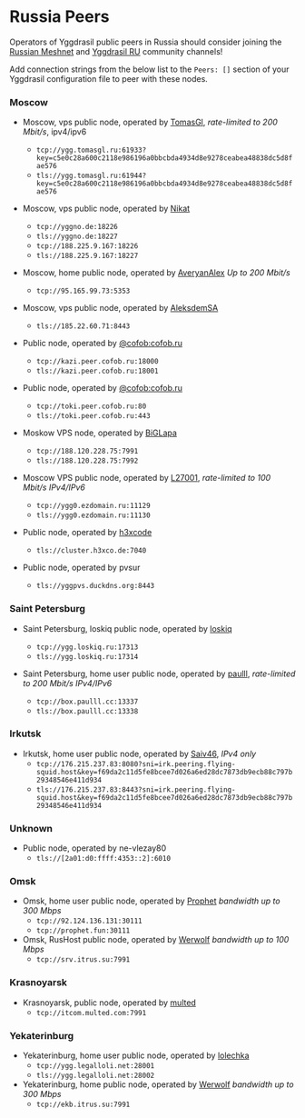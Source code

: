 # Russia Peers

Operators of Yggdrasil public peers in Russia should consider joining the [Russian Meshnet](https://github.com/russian-meshnet/meshnet-chat-agenda/blob/master/README.md#чаты-и-мосты-в-разных-сетях) and [Yggdrasil RU](https://t.me/Yggdrasil_ru) community channels!

Add connection strings from the below list to the `Peers: []` section of your Yggdrasil configuration file to peer with these nodes.


### Moscow
* Moscow, vps public node, operated by [TomasGl](https://tomasgl.ru), *rate-limited to 200 Mbit/s*, ipv4/ipv6
  * `tcp://ygg.tomasgl.ru:61933?key=c5e0c28a600c2118e986196a0bbcbda4934d8e9278ceabea48838dc5d8fae576`
  * `tls://ygg.tomasgl.ru:61944?key=c5e0c28a600c2118e986196a0bbcbda4934d8e9278ceabea48838dc5d8fae576`

* Moscow, vps public node, operated by [Nikat](https://t.me/nikat_meh)
  * `tcp://yggno.de:18226`
  * `tls://yggno.de:18227`
  * `tcp://188.225.9.167:18226`
  * `tls://188.225.9.167:18227`

* Moscow, home public node, operated by [AveryanAlex](https://t.me/averyanalex) *Up to 200 Mbit/s*
  * `tcp://95.165.99.73:5353`

* Moscow, vps public node, operated by [AleksdemSA](https://github.com/AleksdemSA)
  * `tls://185.22.60.71:8443`

* Public node, operated by [@cofob:cofob.ru](https://matrix.to/#/@cofob:cofob.ru)
  * `tcp://kazi.peer.cofob.ru:18000`
  * `tls://kazi.peer.cofob.ru:18001`

* Public node, operated by [@cofob:cofob.ru](https://matrix.to/#/@cofob:cofob.ru)
  * `tcp://toki.peer.cofob.ru:80`
  * `tls://toki.peer.cofob.ru:443`

* Moskow VPS node, operated by [BiGLapa](https://ygg.biglapa.ru)
  * `tcp://188.120.228.75:7991`
  * `tls://188.120.228.75:7992`

* Moscow VPS public node, operated by [L27001](https://yggdrasil.ezdomain.ru), *rate-limited to 100 Mbit/s IPv4/IPv6*
  * `tcp://ygg0.ezdomain.ru:11129`
  * `tls://ygg0.ezdomain.ru:11130`

* Public node, operated by [h3xcode](https://h3xco.de)
  * `tls://cluster.h3xco.de:7040`

* Public node, operated by pvsur
  * `tls://yggpvs.duckdns.org:8443`

### Saint Petersburg
* Saint Petersburg, loskiq public node, operated by [loskiq](https://loskiq.dev)
  * `tcp://ygg.loskiq.ru:17313`
  * `tls://ygg.loskiq.ru:17314`

* Saint Petersburg, home user public node, operated by [paulll](https://paulll.cc), *rate-limited to 200 Mbit/s IPv4/IPv6*
  * `tcp://box.paulll.cc:13337`
  * `tls://box.paulll.cc:13338`


### Irkutsk
* Irkutsk, home user public node, operated by [Saiv46](https://matrix.to/#/@saiv46:tomesh.net), *IPv4 only*
  * `tcp://176.215.237.83:8080?sni=irk.peering.flying-squid.host&key=f69da2c11d5fe8bcee7d026a6ed28dc7873db9ecb88c797b29348546e411d934`
  * `tls://176.215.237.83:8443?sni=irk.peering.flying-squid.host&key=f69da2c11d5fe8bcee7d026a6ed28dc7873db9ecb88c797b29348546e411d934`


### Unknown
* Public node, operated by ne-vlezay80
  * `tls://[2a01:d0:ffff:4353::2]:6010`


### Omsk
* Omsk, home user public node, operated by [Prophet](https://matrix.to/#/@soderzhanie:matrix.org) *bandwidth up to 300 Mbps*
  * `tcp://92.124.136.131:30111`
  * `tcp://prophet.fun:30111`
* Omsk, RusHost public node, operated by [Werwolf](https://t.me/Werwolf2517) *bandwidth up to 100 Mbps*
  * `tcp://srv.itrus.su:7991`

### Krasnoyarsk
* Krasnoyarsk, public node, operated by [multed](https://multed.com/about)
  * `tcp://itcom.multed.com:7991`

### Yekaterinburg
* Yekaterinburg, home user public node, operated by [lolechka](https://t.me/lolichga)
  * `tcp://ygg.legalloli.net:28001`
  * `tls://ygg.legalloli.net:28002`
* Yekaterinburg, home public node, operated by [Werwolf](https://t.me/Werwolf2517) *bandwidth up to 300 Mbps*
  * `tcp://ekb.itrus.su:7991`
